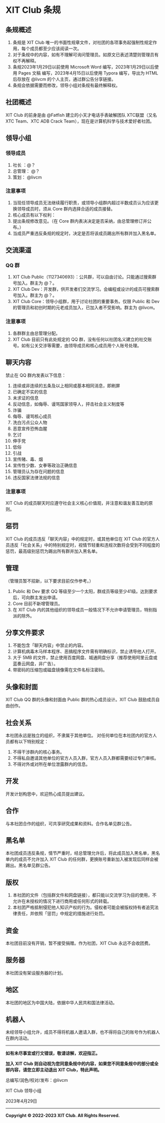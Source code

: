 # XIT Club 条规

## 条规概述

1. 条规是 XIT Club 唯一的书面性规章文件，对社团的各项事务起强制性规定作用，每个成员都至少应该阅读一次。
2. 对于条规中的内容，如有不理解可询问管理员。如原文已表述清楚则管理员有权不再解释。
3. 条规2023年1月29日以前使用 Microsoft Word 编写，2023年1月29日以后使用 Pages 文稿 编写，2023年4月15日以后使用 Typora 编写，导出为 HTML 后存放在 @livcm 的个人主页，通过群公告分享链接。
4. 条规会依据需要而修改，领导小组对条规有最终解释权。

## 社团概述

XIT Club 的前身是由 @Fatfish 建立的小天才电话手表破解团队 XTC联盟（又名XTC Team、XTC ADB Crack Team），现在是计算机科学与技术爱好者社团。

## 领导小组

### 领导成员

1. 社长 ：@？
2. 总管理： @？
3. 策划： @livcm

### 注意事项

1. 当现任领导成员无法继续履行职责，或领导小组群内超过半数成员认为应该更换领导成员时，须从 Core 群内选择合适的成员接替。
2. 核心成员有以下权利：
3. 提出条规修改意见。（在 Core 群内表决决定是否采纳，由总管理修订并公布。）
4. 当成员严重违反条规的规定时，决定是否将该成员踢出所有群并加入黑名单。

## 交流渠道

### QQ 群

1. XIT Club Public（1127340693）：公共群，可以自由讨论。只能通过搜索群号加入。群主为 @？。
2. XIT Club Dev：开发群，供开发者们交流学习。会编程或设计的成员可搜索群号加入。群主为 @？。
3. XIT Club Core：领导小组群，用于讨论社团的重要事务。仅限 Public 和 Dev 的管理员和初创时期的元老成员加入，已加入者不受影响。群主为 @livcm。

### 注意事项

1. 各群群主由总管理分配。
2. XIT Club 目前只有此处规定的 QQ 群，没有任何以社团名义建立的社交账号。如有公关交涉等需要，由领导成员和核心成员用个人账号处理。

## 聊天内容

禁止在 QQ 群内发表以下信息：

1. 连续或非连续的五条及以上相同或基本相同消息，即刷屏
2. 已确定不实的信息
3. 未求证的信息
4. 反动信息，如侮辱、谩骂国家领导人，抨击社会主义制度等
5. 诈骗
6. 侮辱、谩骂核心成员
7. 洗白污点公众人物
8. 恶意宣传恐怖血腥
9. 乞讨
10. 伸手党
11. 低俗
12. 引战
13. 宣传赌、毒、烟
14. 宣传性少数、女拳等政治正确信息
15. 管理员认为存在问题的信息
16. 违反国家法律法规的信息

### 注意事项

XIT Club 的成员聊天时应遵守社会主义核心价值观，并注意和谐友善互助的原则。

## 惩罚

XIT Club 的成员违反「聊天内容」中的规定时，或其他单位在 XIT Club 的官方人员违反「社会关系」中的特别规定时，视情节轻重和违规次数将会受到不同程度的惩罚，最高级别惩罚为踢出所有群并加入黑名单。

## 管理

（管理员暂不招新，以下要求目前仅作参考。）

1. Public 和 Dev 要求 QQ 等级至少一个太阳，群成员等级至少41级。达到要求后，可向群主发出申请。
2. Core 目前不新增管理员。
3. 在 XIT Club 内的其他组织的领导成员一般情况下不允许申请管理员，特别指派的除外。

## 分享文件要求

1. 不能包含「聊天内容」中禁止的内容。
2. 计算机病毒木马样本程序、恶搞程序文件需有明确标识，禁止诱导他人打开。
3. 大于 5MB 的文件，禁止使用百度网盘、城通网盘分享（推荐使用阿里云盘或蓝奏云网盘，非广告）。
4. 带密码的压缩包或磁盘镜像需在文件名标注密码。

## 头像和封面

XIT Club QQ 群的头像和封面由 Public 群的热心成员设计。XIT Club 鼓励成员自由创作。

## 社会关系

本社团永远是独立的组织，不隶属于其他单位。
对任何单位在本社团内的官方人员都有以下特别规定：

1. 不得干涉群内的核心事务。
2. 不得私自邀请其他单位的官方人员入群，官方人员入群都需要经过专门审核。
3. 不得对外或对所在单位泄露群内的信息。

## 开发

开发计划构思中，欢迎热心成员提出建议。

## 合作

与本社团合作的组织，可共享研究成果和资料。合作名单见群公告。

## 黑名单

本社团成员违反条规，情节严重时，经总管理允许后，将此成员加入黑名单，黑名单内的成员不允许加入 XIT Club 的任何群，更换账号重新加入被发现后同样会被踢出。黑名单见群公告。

## 版权

1. 本社团的文件（包括群文件和网盘链接），都只能以交流学习为目的使用，不允许在未授权的情况下进行商用或任何形式的转载。
2. 本社团严格抵制侵犯他人知识产权的行为。侵权者可能会被版权持有者追究法律责任，并依照「惩罚」中规定的措施进行处罚。

## 资金

本社团目前没有开销，暂不接受捐赠。作为社团，XIT Club 永远不会收团费。

## 服务器

本社团没有架设服务器的计划。

## 地区

本社团的地区为中国大陆，依据中华人民共和国法律活动。

## 机器人

未经领导小组允许，成员不得将机器人邀请入群，也不得将自己的账号作为机器人在群内活动。

---

**如有未尽事宜或行文错误，敬请谅解，欢迎指正。**

**加入 XIT Club 则自动视为您同意条规中的内容，如果您不同意条规中的部分或全部内容，请您立即主动退出 XIT Club，特此声明。**

总编写/润色/校对/发布：@livcm

XIT Club 领导小组

2023年4月29日

---

**Copyright ©️ 2022-2023 XIT Club. All Rights Reserved.**
